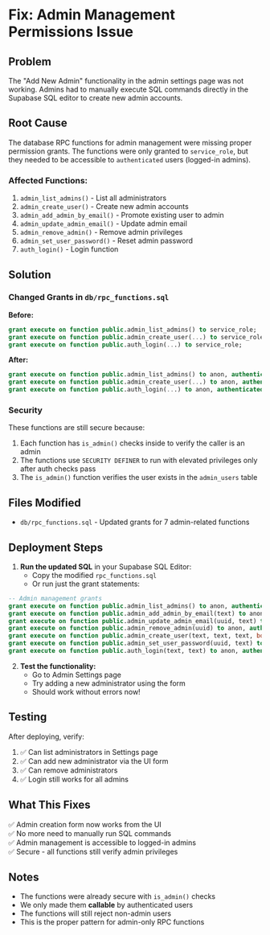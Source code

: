 # Fix: Admin Management Permissions Issue

## Problem
The "Add New Admin" functionality in the admin settings page was not working. Admins had to manually execute SQL commands directly in the Supabase SQL editor to create new admin accounts.

## Root Cause
The database RPC functions for admin management were missing proper permission grants. The functions were only granted to `service_role`, but they needed to be accessible to `authenticated` users (logged-in admins).

### Affected Functions:
1. `admin_list_admins()` - List all administrators
2. `admin_create_user()` - Create new admin accounts
3. `admin_add_admin_by_email()` - Promote existing user to admin
4. `admin_update_admin_email()` - Update admin email
5. `admin_remove_admin()` - Remove admin privileges
6. `admin_set_user_password()` - Reset admin password
7. `auth_login()` - Login function

## Solution

### Changed Grants in `db/rpc_functions.sql`

**Before:**
```sql
grant execute on function public.admin_list_admins() to service_role;
grant execute on function public.admin_create_user(...) to service_role;
grant execute on function public.auth_login(...) to service_role;
```

**After:**
```sql
grant execute on function public.admin_list_admins() to anon, authenticated, service_role;
grant execute on function public.admin_create_user(...) to anon, authenticated, service_role;
grant execute on function public.auth_login(...) to anon, authenticated, service_role;
```

### Security
These functions are still secure because:
1. Each function has `is_admin()` checks inside to verify the caller is an admin
2. The functions use `SECURITY DEFINER` to run with elevated privileges only after auth checks pass
3. The `is_admin()` function verifies the user exists in the `admin_users` table

## Files Modified
- `db/rpc_functions.sql` - Updated grants for 7 admin-related functions

## Deployment Steps
1. **Run the updated SQL** in your Supabase SQL Editor:
   - Copy the modified `rpc_functions.sql` 
   - Or run just the grant statements:

```sql
-- Admin management grants
grant execute on function public.admin_list_admins() to anon, authenticated, service_role;
grant execute on function public.admin_add_admin_by_email(text) to anon, authenticated, service_role;
grant execute on function public.admin_update_admin_email(uuid, text) to anon, authenticated, service_role;
grant execute on function public.admin_remove_admin(uuid) to anon, authenticated, service_role;
grant execute on function public.admin_create_user(text, text, text, boolean) to anon, authenticated, service_role;
grant execute on function public.admin_set_user_password(uuid, text) to anon, authenticated, service_role;
grant execute on function public.auth_login(text, text) to anon, authenticated, service_role;
```

2. **Test the functionality:**
   - Go to Admin Settings page
   - Try adding a new administrator using the form
   - Should work without errors now!

## Testing
After deploying, verify:
1. ✅ Can list administrators in Settings page
2. ✅ Can add new administrator via the UI form
3. ✅ Can remove administrators
4. ✅ Login still works for all admins

## What This Fixes
✅ Admin creation form now works from the UI  
✅ No more need to manually run SQL commands  
✅ Admin management is accessible to logged-in admins  
✅ Secure - all functions still verify admin privileges  

## Notes
- The functions were already secure with `is_admin()` checks
- We only made them **callable** by authenticated users
- The functions will still reject non-admin users
- This is the proper pattern for admin-only RPC functions
